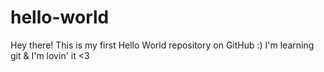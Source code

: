 # hello-world
Hey there!
This is my first Hello World repository on GitHub :)
I'm learning git & I'm lovin' it <3
